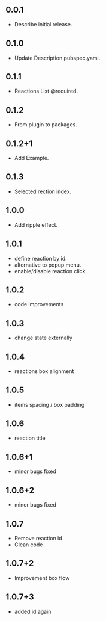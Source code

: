 ## 0.0.1

* Describe initial release.

## 0.1.0

* Update Description pubspec.yaml.

## 0.1.1

* Reactions List @required.

## 0.1.2

* From plugin to packages.

## 0.1.2+1

* Add Example.

## 0.1.3

* Selected rection index.

## 1.0.0

* Add ripple effect.

## 1.0.1

* define reaction by id.
* alternative to popup menu.
* enable/disable reaction click.

## 1.0.2

* code improvements

## 1.0.3

* change state externally

## 1.0.4

* reactions box alignment

## 1.0.5

* items spacing / box padding

## 1.0.6

* reaction title

## 1.0.6+1

* minor bugs fixed

## 1.0.6+2

* minor bugs fixed

## 1.0.7

* Remove reaction id
* Clean code

## 1.0.7+2

* Improvement box flow

## 1.0.7+3

* added id again